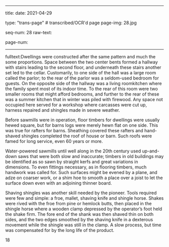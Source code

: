 
---

title: 
date: 2021-04-29

type: "trans-page" # transcribed/OCR'd page
page-img: 28.jpg

seq-num: 28
raw-text:

page-num:

---

fulltext:Dwellings were constructed after the same pattern and much the some proportions. Space between the two center bents formed a hallway with stairs leading to the second floor, and underneath these stairs another set led to the cellar. Customarily, to one side of the hall was a large room called the parlor; to the rear of the parlor was a seldom-used bedroom for guests. On the opposite side of the hallway was a living roomkitchen where the family spent most of its indoor time. To the rear of this room were two smaller rooms that might afford bedrooms, and further to the rear of these was a summer kitchen that in winter was piled with firewood. Any space not occupied here served for a workshop where carcasses were cut up, harness repaired and shingles made in severe weather.

Before sawmills were in operation, floor timbers for dwellings were usually hewed square, but for barns logs were merely hewn flat on one side. This was true for rafters for barns. Sheathing covered these rafters and hand-shaved shingles completed the roof of house or barn. Such roofs were famed for long service, even 60 years or more.

Water-powered sawmills until well along in the 20th century used up-and-down saws that were both slow and inaccurate; timbers in old buildings may be identified as so sawn by straight kerfs and great variations in dimensions. To even fittings necessary, as in flooring timbers, much handwork was called for. Such surfaces might be evened by a plane, and adze on coarser work, or a shim hoe to smooth a place over a joist to let the surface down even with an adjoining thinner board.

Shaving shingles was another skill needed by the pioneer. Tools required were few and simple: a froe, mallet, shaving knife and shingle horse. Shakes were rived with the froe from pine or hemlock butts, then placed in the shingle horse where a wooden clamp depressed by the operator’s foot held the shake firm. The fore end of the shank was then shaved thin on both sides, and the two edges smoothed by the shaving knife in a dexterous movement while the shingle was still in the clamp. A slow process, but time was compensated for by the long life of the product.

18 
